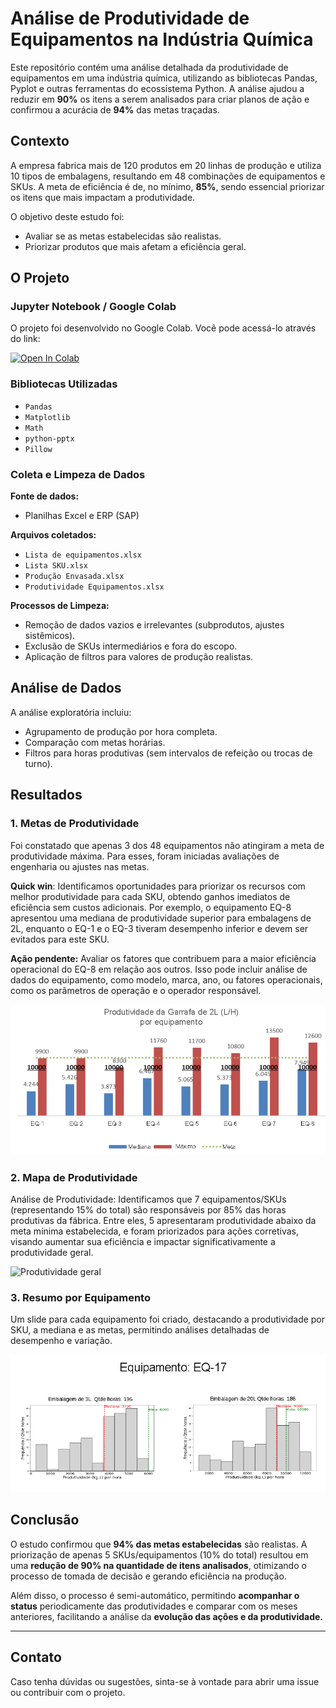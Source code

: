 # Análise de Produtividade de Equipamentos na Indústria Química

Este repositório contém uma análise detalhada da produtividade de equipamentos em uma indústria química, utilizando as bibliotecas Pandas, Pyplot e outras ferramentas do ecossistema Python. A análise ajudou a reduzir em **90%** os itens a serem analisados para criar planos de ação e confirmou a acurácia de **94%** das metas traçadas.

## Contexto

A empresa fabrica mais de 120 produtos em 20 linhas de produção e utiliza 10 tipos de embalagens, resultando em 48 combinações de equipamentos e SKUs. A meta de eficiência é de, no mínimo, **85%**, sendo essencial priorizar os itens que mais impactam a produtividade.

O objetivo deste estudo foi:
- Avaliar se as metas estabelecidas são realistas.
- Priorizar produtos que mais afetam a eficiência geral.

## O Projeto

### Jupyter Notebook / Google Colab
O projeto foi desenvolvido no Google Colab. Você pode acessá-lo através do link:

[![Open In Colab](https://colab.research.google.com/assets/colab-badge.svg)](https://colab.research.google.com/github/felipedick/ProductivityMetrics_Analysis/blob/main/[Github]_Produtividade_hora_envase_sem_dados.ipynb)




### Bibliotecas Utilizadas
- `Pandas`
- `Matplotlib`
- `Math`
- `python-pptx`
- `Pillow`

### Coleta e Limpeza de Dados

**Fonte de dados:**
- Planilhas Excel e ERP (SAP)

**Arquivos coletados:**
- `Lista de equipamentos.xlsx`
- `Lista SKU.xlsx`
- `Produção Envasada.xlsx`
- `Produtividade Equipamentos.xlsx`

**Processos de Limpeza:**
- Remoção de dados vazios e irrelevantes (subprodutos, ajustes sistêmicos).
- Exclusão de SKUs intermediários e fora do escopo.
- Aplicação de filtros para valores de produção realistas.

## Análise de Dados

A análise exploratória incluiu:
- Agrupamento de produção por hora completa.
- Comparação com metas horárias.
- Filtros para horas produtivas (sem intervalos de refeição ou trocas de turno).

## Resultados

### 1. Metas de Produtividade
Foi constatado que apenas 3 dos 48 equipamentos não atingiram a meta de produtividade máxima. Para esses, foram iniciadas avaliações de engenharia ou ajustes nas metas.

**Quick win**: Identificamos oportunidades para priorizar os recursos com melhor produtividade para cada SKU, obtendo ganhos imediatos de eficiência sem custos adicionais. Por exemplo, o equipamento EQ-8 apresentou uma mediana de produtividade superior para embalagens de 2L, enquanto o EQ-1 e o EQ-3 tiveram desempenho inferior e devem ser evitados para este SKU.

**Ação pendente:** Avaliar os fatores que contribuem para a maior eficiência operacional do EQ-8 em relação aos outros. Isso pode incluir análise de dados do equipamento, como modelo, marca, ano, ou fatores operacionais, como os parâmetros de operação e o operador responsável.

![Produtividade por equipamento](./Images/Produtividade%202L%20por%20equipamento.PNG)

### 2. Mapa de Produtividade

Análise de Produtividade: Identificamos que 7 equipamentos/SKUs (representando 15% do total) são responsáveis por 85% das horas produtivas da fábrica. Entre eles, 5 apresentaram produtividade abaixo da meta mínima estabelecida, e foram priorizados para ações corretivas, visando aumentar sua eficiência e impactar significativamente a produtividade geral.



![Produtividade geral](./Images/Sumário%20Ajustado.PNG)

### 3. Resumo por Equipamento
Um slide para cada equipamento foi criado, destacando a produtividade por SKU, a mediana e as metas, permitindo análises detalhadas de desempenho e variação.

![Produtividade EQ17](./Images/Produtividade%20EQ17.png)

## Conclusão

O estudo confirmou que **94% das metas estabelecidas** são realistas. A priorização de apenas 5 SKUs/equipamentos (10% do total) resultou em uma **redução de 90% na quantidade de itens analisados**, otimizando o processo de tomada de decisão e gerando eficiência na produção.

Além disso, o processo é semi-automático, permitindo **acompanhar o status** periodicamente das produtividades e comparar com os meses anteriores, facilitando a análise da **evolução das ações e da produtividade.**

---

## Contato

Caso tenha dúvidas ou sugestões, sinta-se à vontade para abrir uma issue ou contribuir com o projeto.


